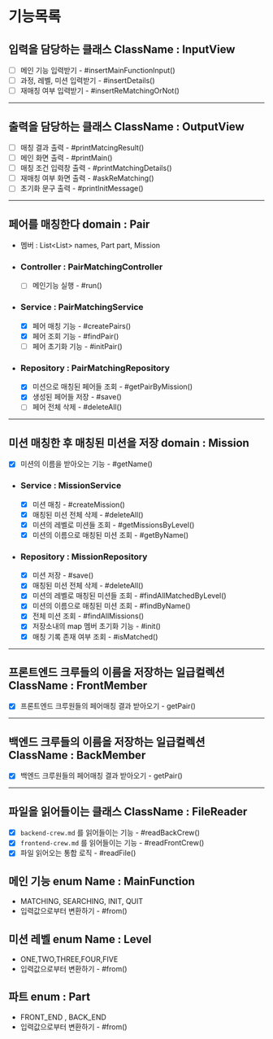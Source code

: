 # 기능목록

## 입력을 담당하는 클래스 ClassName : InputView
- [ ] 메인 기능 입력받기 - #insertMainFunctionInput()
- [ ] 과정, 레벨, 미션 입력받기 - #insertDetails()
- [ ] 재매칭 여부 입력받기 - #insertReMatchingOrNot()
---
## 출력을 담당하는 클래스 ClassName : OutputView
- [ ] 매칭 결과 출력 - #printMatcingResult()
- [ ] 메인 화면 출력 - #printMain()
- [ ] 매칭 조건 입력창 출력 - #printMatchingDetails()
- [ ] 재매칭 여부 화면 출력 - #askReMatching()
- [ ] 초기화 문구 출력 - #printInitMessage()
---
## 페어를 매칭한다 domain : Pair
- 멤버 : List<List<String>> names, Part part, Mission
- ### Controller : PairMatchingController
  - [ ] 메인기능 실행 - #run()
- ### Service : PairMatchingService
  - [x] 페어 매칭 기능 - #createPairs()
  - [x] 페어 조회 기능 - #findPair()
  - [ ] 페어 초기화 기능 - #initPair()
- ### Repository : PairMatchingRepository
  - [x] 미션으로 매칭된 페어들 조회 - #getPairByMission()
  - [x] 생성된 페어들 저장 - #save()
  - [ ] 페어 전체 삭제 - #deleteAll()
---
## 미션 매칭한 후 매칭된 미션을 저장 domain : Mission
- [x] 미션의 이름을 받아오는 기능 - #getName()
- ### Service : MissionService
  - [x] 미션 매칭 - #createMission()
  - [x] 매칭된 미션 전체 삭제 - #deleteAll()
  - [x] 미션의 레벨로 미션들 조회 - #getMissionsByLevel()
  - [x] 미션의 이름으로 매칭된 미션 조회 - #getByName()
- ### Repository : MissionRepository
  - [x] 미션 저장 - #save()
  - [x] 매칭된 미션 전체 삭제 - #deleteAll()
  - [x] 미션의 레벨로 매칭된 미션들 조회 - #findAllMatchedByLevel()
  - [x] 미션의 이름으로 매칭된 미션 조회 - #findByName()
  - [x] 전체 미션 조회 - #findAllMissions()
  - [x] 저장소내의 map 멤버 초기화 기능 - #init()
  - [x] 매칭 기록 존재 여부 조회 - #isMatched()
---
## 프론트엔드 크루들의 이름을 저장하는 일급컬렉션 ClassName : FrontMember
- [x] 프론트엔드 크루원들의 페어매칭 결과 받아오기 - getPair()
---
## 백엔드 크루들의 이름을 저장하는 일급컬렉션 ClassName : BackMember
- [x] 백엔드 크루원들의 페어매칭 결과 받아오기 - getPair()
---
## 파일을 읽어들이는 클래스 ClassName : FileReader
- [x] `backend-crew.md` 를 읽어들이는 기능 - #readBackCrew()
- [x] `frontend-crew.md` 를 읽어들이는 기능 - #readFrontCrew()
- [x] 파일 읽어오는 통합 로직 - #readFile()

## 메인 기능 enum Name : MainFunction
- MATCHING, SEARCHING, INIT, QUIT
- 입력값으로부터 변환하기 - #from()
## 미션 레벨 enum Name : Level
- ONE,TWO,THREE,FOUR,FIVE
- 입력값으로부터 변환하기 - #from()
## 파트 enum : Part
- FRONT_END , BACK_END
- 입력값으로부터 변환하기 - #from()
